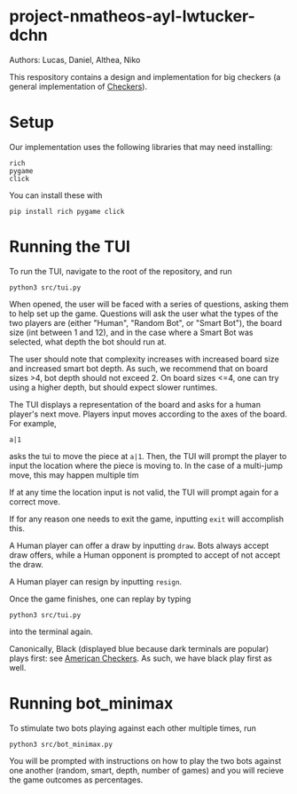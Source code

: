# project-nmatheos-ayl-lwtucker-dchn
Authors: Lucas, Daniel, Althea, Niko

This respository contains a design and implementation for big checkers 
(a general implementation of [Checkers](https://en.wikipedia.org/wiki/Checkers)).

# Setup
Our implementation uses the following libraries that may need installing:

    rich
    pygame
    click

You can install these with

    pip install rich pygame click

# Running the TUI

To run the TUI, navigate to the root of the repository, and run

    python3 src/tui.py

When opened, the user will be faced with a series of questions, asking them to
help set up the game. Questions will ask the user what the types of the two
players are (either "Human", "Random Bot", or "Smart Bot"), the board size (int
between 1 and 12), and in the case where a Smart Bot was selected, what depth
the bot should run at.

The user should note that complexity increases with increased board size and
increased smart bot depth. As such, we recommend that on board sizes >4, bot
depth should not exceed 2. On board sizes <=4, one can try using a higher depth,
but should expect slower runtimes.

The TUI displays a representation of the board and asks for a human player's 
next move. Players input moves according to the axes of the board. For example,

    a|1

asks the tui to move the piece at ``a|1``. Then, the TUI will prompt the player
to input the location where the piece is moving to. In the case of a
multi-jump move, this may happen multiple tim

If at any time the location input is not valid, the TUI will prompt
again for a correct move.

If for any reason one needs to exit the game, inputting ``exit`` will accomplish
this.

A Human player can offer a draw by inputting ``draw``. Bots always accept draw
offers, while a Human opponent is prompted to accept of not accept the draw.

A Human player can resign by inputting ``resign``.

Once the game finishes, one can replay by typing

    python3 src/tui.py

into the terminal again.

Canonically, Black (displayed blue because dark terminals are popular)
plays first: see 
[American Checkers](https://en.wikipedia.org/wiki/Checkers#No_flying_kings;_men_cannot_capture_backwards). 
As such, we have black play first as well.


# Running bot_minimax

To stimulate two bots playing against each other multiple times, run

    python3 src/bot_minimax.py

You will be prompted with instructions on how to play the two bots against one
another (random, smart, depth, number of games) and you will recieve the 
game outcomes as percentages.
